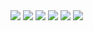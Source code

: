 <img src="https://i.imgur.com/gudrjh8.jpg">
<img src="https://i.imgur.com/Gf4WFGN.jpg">
<img src="https://i.imgur.com/JiXUIaH.jpg">
<img src="https://i.imgur.com/lig4RqN.jpg">
<img src="https://i.imgur.com/MlsPC48.jpg">
<img src="https://i.imgur.com/2aGUiNy.jpg">
